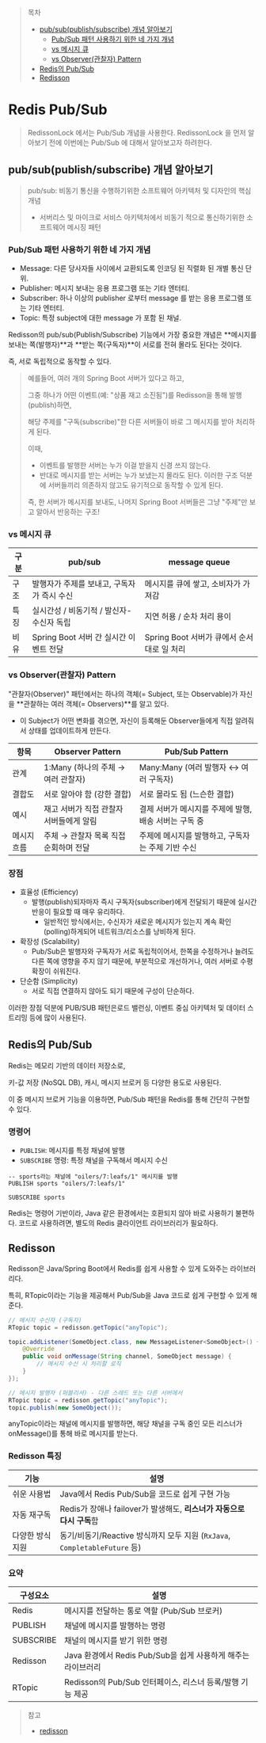 > 목차
> 
> - [pub/sub(publish/subscribe) 개념 알아보기](https://github.com/HI-dle/interview-study/blob/main/%EB%B0%95%EC%A7%80%EC%9D%80/20250516_Redis%20Pub%20Sub.md#pubsubpublishsubscribe-%EA%B0%9C%EB%85%90-%EC%95%8C%EC%95%84%EB%B3%B4%EA%B8%B0)
>   - [Pub/Sub 패턴 사용하기 위한 네 가지 개념](https://github.com/HI-dle/interview-study/blob/main/%EB%B0%95%EC%A7%80%EC%9D%80/20250516_Redis%20Pub%20Sub.md#pubsub-%ED%8C%A8%ED%84%B4-%EC%82%AC%EC%9A%A9%ED%95%98%EA%B8%B0-%EC%9C%84%ED%95%9C-%EB%84%A4-%EA%B0%80%EC%A7%80-%EA%B0%9C%EB%85%90)
>   - [vs 메시지 큐](https://github.com/HI-dle/interview-study/blob/main/%EB%B0%95%EC%A7%80%EC%9D%80/20250516_Redis%20Pub%20Sub.md#vs-%EB%A9%94%EC%8B%9C%EC%A7%80-%ED%81%90)
>   - [vs Observer(관찰자) Pattern](https://github.com/HI-dle/interview-study/blob/main/%EB%B0%95%EC%A7%80%EC%9D%80/20250516_Redis%20Pub%20Sub.md#vs-observer%EA%B4%80%EC%B0%B0%EC%9E%90-pattern)
> - [Redis의 Pub/Sub](https://github.com/HI-dle/interview-study/blob/main/%EB%B0%95%EC%A7%80%EC%9D%80/20250516_Redis%20Pub%20Sub.md#redis%EC%9D%98-pubsub)
> - [Redisson](https://github.com/HI-dle/interview-study/blob/main/%EB%B0%95%EC%A7%80%EC%9D%80/20250516_Redis%20Pub%20Sub.md#redisson)

# Redis Pub/Sub

> RedissonLock 에서는 Pub/Sub 개념을 사용한다. 
> RedissonLock 을 먼저 알아보기 전에 이번에는 Pub/Sub 에 대해서 알아보고자 하려한다.

## pub/sub(publish/subscribe) 개념 알아보기
> pub/sub: 비동기 통신을 수행하기위한 소프트웨어 아키텍처 및 디자인의 핵심 개념
> - 서버리스 및 마이크로 서비스 아키텍처에서 비동기 적으로 통신하기위한 소프트웨어 메시징 패턴

### Pub/Sub 패턴 사용하기 위한 네 가지 개념
- Message: 다른 당사자들 사이에서 교환되도록 인코딩 된 직렬화 된 개별 통신 단위.
- Publisher: 메시지 보내는 응용 프로그램 또는 기타 엔터티.
- Subscriber: 하나 이상의 publisher 로부터 message 를 받는 응용 프로그램 또는 기타 엔터티.
- Topic: 특정 subject에 대한 message 가 포함 된 채널.

Redisson의 pub/sub(Publish/Subscribe) 기능에서 가장 중요한 개념은
**메시지를 보내는 쪽(발행자)**과 **받는 쪽(구독자)**이 서로를 전혀 몰라도 된다는 것이다.

즉, 서로 독립적으로 동작할 수 있다.

> 예를들어, 여러 개의 Spring Boot 서버가 있다고 하고,
> 
> 그중 하나가 어떤 이벤트(예: "상품 재고 소진됨")를 Redisson을 통해 발행(publish)하면,
> 
> 해당 주제를 "구독(subscribe)"한 다른 서버들이 바로 그 메시지를 받아 처리하게 된다.
> 
> 이때,
> - 이벤트를 발행한 서버는 누가 이걸 받을지 신경 쓰지 않는다.
> - 반대로 메시지를 받는 서버는 누가 보냈는지 몰라도 된다.
> 이러한 구조 덕분에 서버들끼리 의존하지 않고도 유기적으로 동작할 수 있게 된다.
> 
> 즉, 한 서버가 메시지를 보내도, 나머지 Spring Boot 서버들은 그냥 "주제"만 보고 알아서 반응하는 구조!

### vs 메시지 큐
| 구분 | pub/sub                     | message queue                 |
| -- | --------------------------- | ----------------------------- |
| 구조 | 발행자가 주제를 보내고, 구독자가 즉시 수신    | 메시지를 큐에 쌓고, 소비자가 가져감          |
| 특징 | 실시간성 / 비동기적 / 발신자-수신자 독립    | 지연 허용 / 순차 처리 용이              |
| 비유 | Spring Boot 서버 간 실시간 이벤트 전달 | Spring Boot 서버가 큐에서 순서대로 일 처리 |

### vs Observer(관찰자) Pattern
"관찰자(Observer)" 패턴에서는 하나의 객체(= Subject, 또는 Observable)가 자신을 **관찰하는 여러 객체(= Observers)**를 알고 있다.
- 이 Subject가 어떤 변화를 겪으면, 자신이 등록해둔 Observer들에게 직접 알려줘서 상태를 업데이트하게 만든다.

| 항목     | Observer Pattern          | Pub/Sub Pattern                  |
|--------|---------------------------|----------------------------------|
| 관계     | 1:Many (하나의 주체 → 여러 관찰자)  | Many\:Many (여러 발행자 ↔ 여러 구독자)     |
| 결합도    | 서로 알아야 함 (강한 결합)          | 서로 몰라도 됨 (느슨한 결합)                |
| 예시     | 재고 서버가 직접 관찰자 서버들에게 알림    | 결제 서버가 메시지를 주제에 발행, 배송 서버는 구독 중  |
| 메시지 흐름 | 주체 → 관찰자 목록 직접 순회하며 전달    | 주제에 메시지를 발행하고, 구독자는 주제 기반 수신     |

### 장점
- 효율성 (Efficiency)
  -  발행(publish)되자마자 즉시 구독자(subscriber)에게 전달되기 때문에 실시간 반응이 필요할 때 매우 유리하다.
     - 일반적인 방식에서는, 수신자가 새로운 메시지가 있는지 계속 확인(polling)하게되어 네트워크/리소스를 낭비하게 된다.
- 확장성 (Scalability)
  - Pub/Sub은 발행자와 구독자가 서로 독립적이어서, 한쪽을 수정하거나 늘려도 다른 쪽에 영향을 주지 않기 때문에, 부분적으로 개선하거나, 여러 서버로 수평 확장이 쉬워진다.
- 단순함 (Simplicity)
  - 서로 직접 연결하지 않아도 되기 때문에 구성이 단순하다.

이러한 장점 덕분에 PUB/SUB 패턴은로드 밸런싱, 이벤트 중심 아키텍처 및 데이터 스트리밍 등에 많이 사용된다.

## Redis의 Pub/Sub
Redis는 메모리 기반의 데이터 저장소로,

키-값 저장 (NoSQL DB), 캐시, 메시지 브로커 등 다양한 용도로 사용된다.

이 중 메시지 브로커 기능을 이용하면, Pub/Sub 패턴을 Redis를 통해 간단히 구현할 수 있다.

### 명령어
- `PUBLISH`: 메시지를 특정 채널에 발행
- `SUBSCRIBE` 명령: 특정 채널을 구독해서 메시지 수신
```redis
-- sports라는 채널에 "oilers/7:leafs/1" 메시지를 발행
PUBLISH sports "oilers/7:leafs/1" 

SUBSCRIBE sports 
```

Redis는 명령어 기반이라, Java 같은 환경에서는 호환되지 않아 바로 사용하기 불편하다.
코드로 사용하려면, 별도의 Redis 클라이언트 라이브러리가 필요하다.

## Redisson
Redisson은 Java/Spring Boot에서 Redis를 쉽게 사용할 수 있게 도와주는 라이브러리다.

특히, RTopic이라는 기능을 제공해서 Pub/Sub을 Java 코드로 쉽게 구현할 수 있게 해준다.

```java
// 메시지 수신자 (구독자)
RTopic topic = redisson.getTopic("anyTopic");

topic.addListener(SomeObject.class, new MessageListener<SomeObject>() {
    @Override
    public void onMessage(String channel, SomeObject message) {
        // 메시지 수신 시 처리할 로직
    }
});
```
```java
// 메시지 발행자 (퍼블리셔) - 다른 스레드 또는 다른 서버에서
RTopic topic = redisson.getTopic("anyTopic");
topic.publish(new SomeObject());
```
anyTopic이라는 채널에 메시지를 발행하면, 해당 채널을 구독 중인 모든 리스너가 onMessage()를 통해 바로 메시지를 받는다.

### Redisson 특징

| 기능        | 설명                                                           |
|-----------|--------------------------------------------------------------|
| 쉬운 사용법    | Java에서 Redis Pub/Sub을 코드로 쉽게 구현 가능                           |
| 자동 재구독    | Redis가 장애나 failover가 발생해도, **리스너가 자동으로 다시 구독**함              |
| 다양한 방식 지원 | 동기/비동기/Reactive 방식까지 모두 지원 (`RxJava`, `CompletableFuture` 등) |

### 요약

| 구성요소      | 설명                                         |
| --------- | ------------------------------------------ |
| Redis     | 메시지를 전달하는 통로 역할 (Pub/Sub 브로커)              |
| PUBLISH   | 채널에 메시지를 발행하는 명령                           |
| SUBSCRIBE | 채널의 메시지를 받기 위한 명령                          |
| Redisson  | Java 환경에서 Redis Pub/Sub을 쉽게 사용하게 해주는 라이브러리 |
| RTopic    | Redisson의 Pub/Sub 인터페이스, 리스너 등록/발행 기능 제공   |


> 참고
> - [redisson](https://redisson.pro/glossary/pubsub.html)